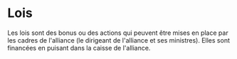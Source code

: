 # Lois

Les lois sont des bonus ou des actions qui peuvent être mises en place par les cadres de l'alliance (le dirigeant de l'alliance et ses ministres). Elles sont financées en puisant dans la caisse de l'alliance.

